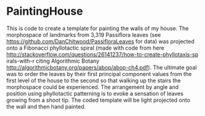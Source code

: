 # PaintingHouse

This is code to create a template for painting the walls of my house.
The morphospace of landmarks from 3,319 Passiflora leaves (see
https://github.com/DanChitwood/PassifloraLeaves for data) was projected
onto a Fibonacci phyllotactic spiral (made with code from here
http://stackoverflow.com/questions/26141237/how-to-create-phyllotaxis-sp
irals-with-r citing Algorithmic Botany
http://algorithmicbotany.org/papers/abop/abop-ch4.pdf). The ultimate
goal was to order the leaves by their first principal component values
from the first level of the house to the second so that walking up the
stairs the morphospace could be experienced. The arrangement by angle
and position using phyllotactic patterning is to evoke a sensation of
leaves growing from a shoot tip. The coded template will be light
projected onto the wall and then hand painted.
